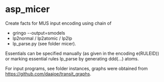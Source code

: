 # asp_micer

Create facts for MUS input encoding using chain of
- gringo --output=smodels
- lp2normal / lp2atomic / lp2lp
- lp_parse.py
(see folder micer).

Essentials can be specified manually (as given in the encoding e(RULEID))
or marking essential rules lp_parse by generating ddd(...) atoms.


For input programs, see folder instances,
graphs were obtained from https://github.com/daajoe/transit_graphs.